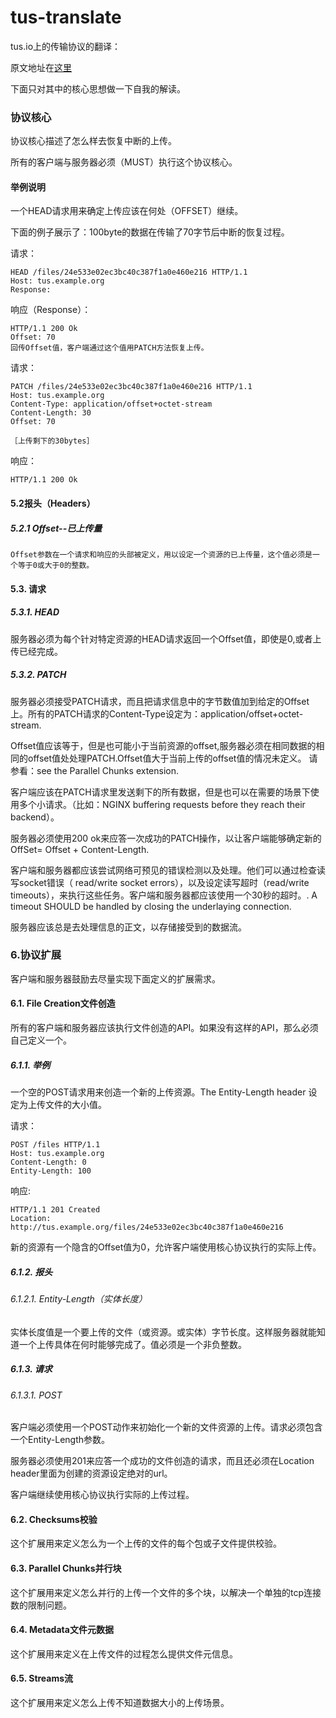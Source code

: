 tus-translate
=============

tus.io上的传输协议的翻译：

原文地址在[这里](http://tus.io/protocols/resumable-upload.html#file-creation)

下面只对其中的核心思想做一下自我的解读。

### 协议核心

协议核心描述了怎么样去恢复中断的上传。

所有的客户端与服务器必须（MUST）执行这个协议核心。

#### 举例说明

一个HEAD请求用来确定上传应该在何处（OFFSET）继续。

下面的例子展示了：100byte的数据在传输了70字节后中断的恢复过程。

请求：

	HEAD /files/24e533e02ec3bc40c387f1a0e460e216 HTTP/1.1
	Host: tus.example.org
	Response:

响应（Response）：
	
	HTTP/1.1 200 Ok
	Offset: 70
	回传Offset值，客户端通过这个值用PATCH方法恢复上传。

请求：

	PATCH /files/24e533e02ec3bc40c387f1a0e460e216 HTTP/1.1
	Host: tus.example.org
	Content-Type: application/offset+octet-stream
	Content-Length: 30
	Offset: 70

	［上传剩下的30bytes］

响应：

	HTTP/1.1 200 Ok
	

#### 5.2报头（Headers）

##### 5.2.1 Offset--已上传量

	Offset参数在一个请求和响应的头部被定义，用以设定一个资源的已上传量，这个值必须是一个等于0或大于0的整数。

#### 5.3. 请求

##### 5.3.1. HEAD

服务器必须为每个针对特定资源的HEAD请求返回一个Offset值，即使是0,或者上传已经完成。

##### 5.3.2. PATCH

服务器必须接受PATCH请求，而且把请求信息中的字节数值加到给定的Offset上。所有的PATCH请求的Content-Type设定为：application/offset+octet-stream.

Offset值应该等于，但是也可能小于当前资源的offset,服务器必须在相同数据的相同的offset值处处理PATCH.Offset值大于当前上传的offset值的情况未定义。
请参看：see the Parallel Chunks extension.

客户端应该在PATCH请求里发送剩下的所有数据，但是也可以在需要的场景下使用多个小请求。（比如：NGINX buffering requests before they reach their backend）。

服务器必须使用200 ok来应答一次成功的PATCH操作，以让客户端能够确定新的OffSet= Offset + Content-Length.

客户端和服务器都应该尝试网络可预见的错误检测以及处理。他们可以通过检查读写socket错误（ read/write socket errors），以及设定读写超时（read/write timeouts），来执行这些任务。客户端和服务器都应该使用一个30秒的超时。. A timeout SHOULD be handled by closing the underlaying connection.


服务器应该总是去处理信息的正文，以存储接受到的数据流。



### 6.协议扩展 

客户端和服务器鼓励去尽量实现下面定义的扩展需求。

#### 6.1. File Creation文件创造

所有的客户端和服务器应该执行文件创造的API。如果没有这样的API，那么必须自己定义一个。

##### 6.1.1. 举例

一个空的POST请求用来创造一个新的上传资源。The Entity-Length header 设定为上传文件的大小值。

请求：
	
	POST /files HTTP/1.1
	Host: tus.example.org
	Content-Length: 0
	Entity-Length: 100

响应:

	HTTP/1.1 201 Created
	Location: http://tus.example.org/files/24e533e02ec3bc40c387f1a0e460e216

新的资源有一个隐含的Offset值为0，允许客户端使用核心协议执行的实际上传。

##### 6.1.2. 报头

###### 6.1.2.1. Entity-Length（实体长度）


实体长度值是一个要上传的文件（或资源。或实体）字节长度。这样服务器就能知道一个上传具体在何时能够完成了。值必须是一个非负整数。

##### 6.1.3. 请求

###### 6.1.3.1. POST

客户端必须使用一个POST动作来初始化一个新的文件资源的上传。请求必须包含一个Entity-Length参数。

服务器必须使用201来应答一个成功的文件创造的请求，而且还必须在Location header里面为创建的资源设定绝对的url。

客户端继续使用核心协议执行实际的上传过程。

#### 6.2. Checksums校验

这个扩展用来定义怎么为一个上传的文件的每个包或子文件提供校验。

#### 6.3. Parallel Chunks并行块

这个扩展用来定义怎么并行的上传一个文件的多个块，以解决一个单独的tcp连接数的限制问题。

#### 6.4. Metadata文件元数据
这个扩展用来定义在上传文件的过程怎么提供文件元信息。

#### 6.5. Streams流


这个扩展用来定义怎么上传不知道数据大小的上传场景。

